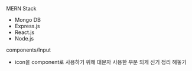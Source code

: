 MERN Stack 
- Mongo DB
- Express.js 
- React.js 
- Node.js

components/Input
- icon을 component로 사용하기 위해 대문자 사용한 부분 되게 신기 
  정리 해놓기